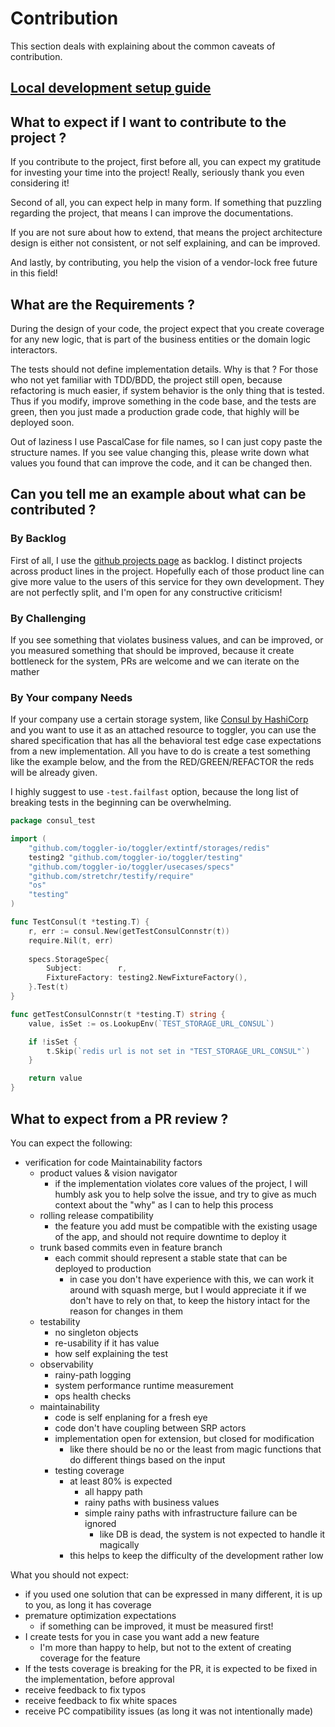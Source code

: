# Contribution

This section deals with explaining about the common caveats of contribution.

## [Local development setup guide](/docs/contribution/setup.md)

## What to expect if I want to contribute to the project ?

If you contribute to the project, first before all,
you can expect my gratitude for investing your time into the project!
Really, seriously thank you even considering it!

Second of all, you can expect help in many form.
If something that puzzling regarding the project,
that means I can improve the documentations.

If you are not sure about how to extend,
that means the project architecture design is either not consistent,
or not self explaining, and can be improved.

And lastly, by contributing, you help the vision of a vendor-lock free future in this field!
 
## What are the Requirements ? 

During the design of your code, 
the project expect that you create coverage for any new logic,
that is part of the business entities or the domain logic interactors.

The tests should not define implementation details.
Why is that ? For those who not yet familiar with TDD/BDD,
the project still open, because refactoring is much easier,
if system behavior is the only thing that is tested.
Thus if you modify, improve something in the code base,
and the tests are green, then you just made a production grade code,
that highly will be deployed soon.

Out of laziness I use PascalCase for file names, 
so I can just copy paste the structure names.
If you see value changing this,
please write down what values you found that can improve the code,
and it can be changed then.

## Can you tell me an example about what can be contributed ?

### By Backlog 

First of all, I use the [github projects page](https://github.com/toggler-io/toggler/projects) as backlog.
I distinct projects across product lines in the project.
Hopefully each of those product line can give more value to the users of this service for they own development.
They are not perfectly split, and I'm open for any constructive criticism!

### By Challenging

If you see something that violates business values, and can be improved,
or you measured something that should be improved, 
because it create bottleneck for the system,
PRs are welcome and we can iterate on the mather

### By Your company Needs

If your company use a certain storage system, 
like [Consul by HashiCorp](https://www.consul.io/) and you want to use it as an attached resource to toggler,
you can use the shared specification that has all the behavioral test edge case expectations from a new implementation.
All you have to do is create a test something like the example below, 
and the from the RED/GREEN/REFACTOR the reds will be already given. 

I highly suggest to use `-test.failfast` option,
because the long list of breaking tests in the beginning can be overwhelming.  

```go
package consul_test

import (
	"github.com/toggler-io/toggler/extintf/storages/redis"
	testing2 "github.com/toggler-io/toggler/testing"
	"github.com/toggler-io/toggler/usecases/specs"
	"github.com/stretchr/testify/require"
	"os"
	"testing"
)

func TestConsul(t *testing.T) {
	r, err := consul.New(getTestConsulConnstr(t))
	require.Nil(t, err)
	
	specs.StorageSpec{
		Subject:        r,
		FixtureFactory: testing2.NewFixtureFactory(),
	}.Test(t)
}

func getTestConsulConnstr(t *testing.T) string {
	value, isSet := os.LookupEnv(`TEST_STORAGE_URL_CONSUL`)

	if !isSet {
		t.Skip(`redis url is not set in "TEST_STORAGE_URL_CONSUL"`)
	}

	return value
}
``` 

## What to expect from a PR review ?

You can expect the following:

* verification for code Maintainability factors
  * product values & vision navigator 
    * if the implementation violates core values of the project, 
      I will humbly ask you to help solve the issue, 
      and try to give as much context about the "why" as I can to help this process
  * rolling release compatibility
    * the feature you add must be compatible with the existing usage of the app, 
      and should not require downtime to deploy it
  * trunk based commits even in feature branch
    * each commit should represent a stable state that can be deployed to production
      * in case you don't have experience with this, we can work it around with squash merge,
        but I would appreciate it if we don't have to rely on that, 
        to keep the history intact for the reason for changes in them 
  * testability
    * no singleton objects
    * re-usability if it has value
    * how self explaining the test
  * observability 
    * rainy-path logging
    * system performance runtime measurement
    * ops health checks
  * maintainability
    * code is self enplaning for a fresh eye
    * code don't have coupling between SRP actors
    * implementation open for extension, but closed for modification
      * like there should be no or the least from magic functions 
        that do different things based on the input
    * testing coverage
        * at least 80% is expected
            * all happy path
            * rainy paths with business values
            * simple rainy paths with infrastructure failure can be ignored
                * like DB is dead, the system is not expected to handle it magically
        * this helps to keep the difficulty of the development rather low

What you should not expect:

* if you used one solution that can be expressed in many different, 
  it is up to you, as long it has coverage
* premature optimization expectations
  * if something can be improved, it must be measured first!
* I create tests for you in case you want add a new feature
  * I'm more than happy to help, but not to the extent of creating coverage for the feature
* If the tests coverage is breaking for the PR, 
  it is expected to be fixed in the implementation, before approval
* receive feedback to fix typos
* receive feedback to fix white spaces
* receive PC compatibility issues (as long it was not intentionally made)
